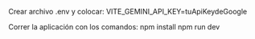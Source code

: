 Crear archivo .env y colocar: 
  VITE_GEMINI_API_KEY=tuApiKeydeGoogle

Correr la aplicación con los comandos:
  npm install
  npm run dev
